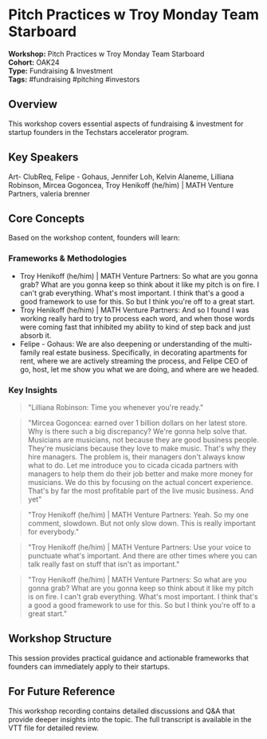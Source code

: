# Pitch Practices w  Troy Monday   Team Starboard

**Workshop:** Pitch Practices w  Troy Monday   Team Starboard  
**Cohort:** OAK24  
**Type:** Fundraising & Investment  
**Tags:** #fundraising #pitching #investors

## Overview

This workshop covers essential aspects of fundraising & investment for startup founders in the Techstars accelerator program.

## Key Speakers

Art- ClubReq, Felipe - Gohaus, Jennifer Loh, Kelvin Alaneme, Lilliana Robinson, Mircea Gogoncea, Troy Henikoff (he/him) | MATH Venture Partners, valeria brenner

## Core Concepts

Based on the workshop content, founders will learn:


### Frameworks & Methodologies

- Troy Henikoff (he/him) | MATH Venture Partners: So what are you gonna grab? What are you gonna keep so think about it like my pitch is on fire. I can't grab everything. What's most important. I think that's a good a good framework to use for this. So but I think you're off to a great start.
- Troy Henikoff (he/him) | MATH Venture Partners: And so I found I was working really hard to try to process each word, and when those words were coming fast that inhibited my ability to kind of step back and just absorb it.
- Felipe - Gohaus: We are also deepening or understanding of the multi-family real estate business. Specifically, in decorating apartments for rent, where we are actively streaming the process, and Felipe CEO of go, host, let me show you what we are doing, and where are we headed.

### Key Insights

> "Lilliana Robinson: Time you whenever you're ready."

> "Mircea Gogoncea: earned over 1 billion dollars on her latest store. Why is there such a big discrepancy? We're gonna help solve that. Musicians are musicians, not because they are good business people. They're musicians because they love to make music. That's why they hire managers. The problem is, their managers don't always know what to do. Let me introduce you to cicada cicada partners with managers to help them do their job better and make more money for musicians. We do this by focusing on the actual concert experience. That's by far the most profitable part of the live music business. And yet"

> "Troy Henikoff (he/him) | MATH Venture Partners: Yeah. So my one comment, slowdown. But not only slow down. This is really important for everybody."

> "Troy Henikoff (he/him) | MATH Venture Partners: Use your voice to punctuate what's important. And there are other times where you can talk really fast on stuff that isn't as important."

> "Troy Henikoff (he/him) | MATH Venture Partners: So what are you gonna grab? What are you gonna keep so think about it like my pitch is on fire. I can't grab everything. What's most important. I think that's a good a good framework to use for this. So but I think you're off to a great start."


## Workshop Structure

This session provides practical guidance and actionable frameworks that founders can immediately apply to their startups.

## For Future Reference

This workshop recording contains detailed discussions and Q&A that provide deeper insights into the topic. The full transcript is available in the VTT file for detailed review.
